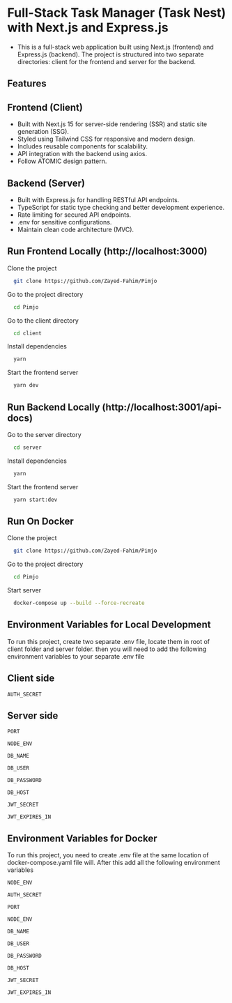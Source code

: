 # Full-Stack Task Manager (Task Nest) with Next.js and Express.js

- This is a full-stack web application built using Next.js (frontend) and Express.js (backend). The project is structured into two separate directories: client for the frontend and server for the backend.

## Features

## Frontend (Client)

- Built with Next.js 15 for server-side rendering (SSR) and static site generation (SSG).
- Styled using Tailwind CSS for responsive and modern design.
- Includes reusable components for scalability.
- API integration with the backend using axios.
- Follow ATOMIC design pattern.

## Backend (Server)

- Built with Express.js for handling RESTful API endpoints.
- TypeScript for static type checking and better development experience.
- Rate limiting for secured API endpoints.
- .env for sensitive configurations.
- Maintain clean code architecture (MVC).

## Run Frontend Locally (http://localhost:3000)

Clone the project

```bash
  git clone https://github.com/Zayed-Fahim/Pimjo
```

Go to the project directory

```bash
  cd Pimjo
```

Go to the client directory

```bash
  cd client
```

Install dependencies

```bash
  yarn
```

Start the frontend server

```bash
  yarn dev
```

## Run Backend Locally (http://localhost:3001/api-docs)

Go to the server directory

```bash
  cd server
```

Install dependencies

```bash
  yarn
```

Start the frontend server

```bash
  yarn start:dev
```

## Run On Docker

Clone the project

```bash
  git clone https://github.com/Zayed-Fahim/Pimjo
```

Go to the project directory

```bash
  cd Pimjo
```

Start server

```bash
  docker-compose up --build --force-recreate
```

## Environment Variables for Local Development

To run this project, create two separate .env file, locate them in root of client folder and server folder. then you will need to add the following environment variables to your separate .env file

## Client side

`AUTH_SECRET`

## Server side

`PORT`

`NODE_ENV`

`DB_NAME`

`DB_USER`

`DB_PASSWORD`

`DB_HOST`

`JWT_SECRET`

`JWT_EXPIRES_IN`

## Environment Variables for Docker

To run this project, you need to create .env file at the same location of docker-compose.yaml file will. After this add all the following environment variables

`NODE_ENV`

`AUTH_SECRET`

`PORT`

`NODE_ENV`

`DB_NAME`

`DB_USER`

`DB_PASSWORD`

`DB_HOST`

`JWT_SECRET`

`JWT_EXPIRES_IN`
